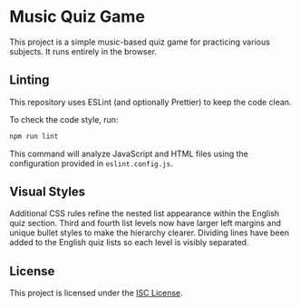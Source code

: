# Music Quiz Game

This project is a simple music-based quiz game for practicing various subjects. It runs entirely in the browser.

## Linting

This repository uses ESLint (and optionally Prettier) to keep the code clean.

To check the code style, run:

```bash
npm run lint
```

This command will analyze JavaScript and HTML files using the configuration provided in `eslint.config.js`.

## Visual Styles

Additional CSS rules refine the nested list appearance within the English quiz section. Third and fourth list levels now have larger left margins and unique bullet styles to make the hierarchy clearer.
Dividing lines have been added to the English quiz lists so each level is visibly separated.

## License

This project is licensed under the [ISC License](LICENSE).
